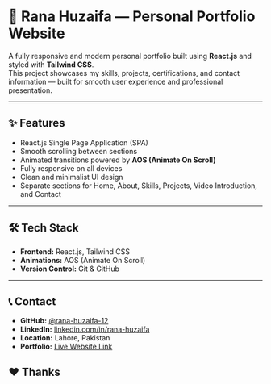 # 🚀 Rana Huzaifa — Personal Portfolio Website

A fully responsive and modern personal portfolio built using **React.js** and styled with **Tailwind CSS**.  
This project showcases my skills, projects, certifications, and contact information — built for smooth user experience and professional presentation.

---

## ✨ Features

- React.js Single Page Application (SPA)
- Smooth scrolling between sections
- Animated transitions powered by **AOS (Animate On Scroll)**
- Fully responsive on all devices
- Clean and minimalist UI design
- Separate sections for Home, About, Skills, Projects, Video Introduction, and Contact

---

## 🛠️ Tech Stack

- **Frontend:** React.js, Tailwind CSS
- **Animations:** AOS (Animate On Scroll)
- **Version Control:** Git & GitHub

---

## 📞 Contact

- **GitHub:** [@rana-huzaifa-12](https://github.com/rana-huzaifa-12)
- **LinkedIn:** [linkedin.com/in/rana-huzaifa](www.linkedin.com/in/raj-huzaifa) 
- **Location:** Lahore, Pakistan
- **Portfolio:** [Live Website Link](https://github.com/rana-huzaifa-12/portfolio.git)

## ❤️ Thanks 
